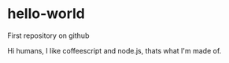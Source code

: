 # hello-world
First repository on github

Hi humans,
I like coffeescript and node.js, thats what I'm made of.
